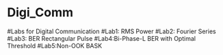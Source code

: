# Digi_Comm
#Labs for Digital Communication 
#Lab1: RMS Power
#Lab2: Fourier Series
#Lab3: BER Rectangular Pulse
#Lab4:Bi-Phase-L BER with Optimal Threshold
#Lab5:Non-OOK BASK
